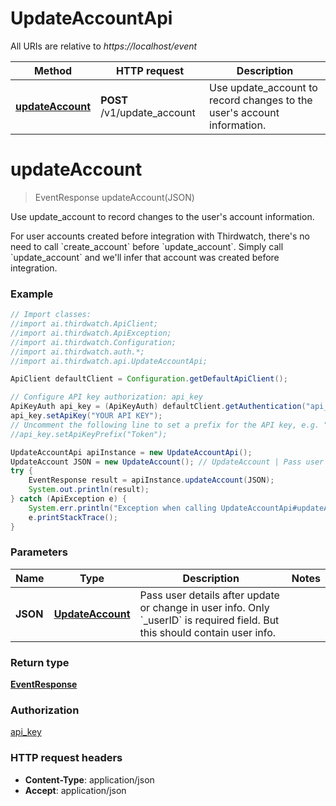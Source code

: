 # UpdateAccountApi

All URIs are relative to *https://localhost/event*

Method | HTTP request | Description
------------- | ------------- | -------------
[**updateAccount**](UpdateAccountApi.md#updateAccount) | **POST** /v1/update_account | Use update_account to record changes to the user&#39;s account information.


<a name="updateAccount"></a>
# **updateAccount**
> EventResponse updateAccount(JSON)

Use update_account to record changes to the user&#39;s account information.

For user accounts created before integration with Thirdwatch, there&#39;s no need to call &#x60;create_account&#x60; before &#x60;update_account&#x60;. Simply call &#x60;update_account&#x60; and we&#39;ll infer that account was created before integration. 

### Example
```java
// Import classes:
//import ai.thirdwatch.ApiClient;
//import ai.thirdwatch.ApiException;
//import ai.thirdwatch.Configuration;
//import ai.thirdwatch.auth.*;
//import ai.thirdwatch.api.UpdateAccountApi;

ApiClient defaultClient = Configuration.getDefaultApiClient();

// Configure API key authorization: api_key
ApiKeyAuth api_key = (ApiKeyAuth) defaultClient.getAuthentication("api_key");
api_key.setApiKey("YOUR API KEY");
// Uncomment the following line to set a prefix for the API key, e.g. "Token" (defaults to null)
//api_key.setApiKeyPrefix("Token");

UpdateAccountApi apiInstance = new UpdateAccountApi();
UpdateAccount JSON = new UpdateAccount(); // UpdateAccount | Pass user details after update or change in user info. Only `_userID` is required field. But this should contain user info.
try {
    EventResponse result = apiInstance.updateAccount(JSON);
    System.out.println(result);
} catch (ApiException e) {
    System.err.println("Exception when calling UpdateAccountApi#updateAccount");
    e.printStackTrace();
}
```

### Parameters

Name | Type | Description  | Notes
------------- | ------------- | ------------- | -------------
 **JSON** | [**UpdateAccount**](UpdateAccount.md)| Pass user details after update or change in user info. Only &#x60;_userID&#x60; is required field. But this should contain user info. |

### Return type

[**EventResponse**](EventResponse.md)

### Authorization

[api_key](../README.md#api_key)

### HTTP request headers

 - **Content-Type**: application/json
 - **Accept**: application/json

